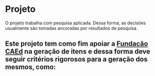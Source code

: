 # Projeto

O projeto trabalha com pesquisa aplicada. Dessa forma, as decisões usualmente são tomadas ancoradas por resultados  de pesquisa.

Este projeto tem como fim apoiar a [Fundacão CAEd](https://fundacaocaed.org.br/#!/pagina-inicial) na geração de itens e dessa forma deve seguir critérios rigorosos para a geração dos mesmos, como:
 - 